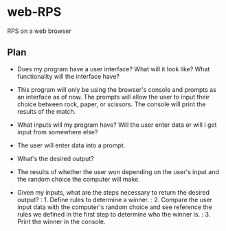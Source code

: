 # web-RPS
RPS on a web browser

## Plan
- Does my program have a user interface? What will it look like? What functionality will the interface have?

* This program will only be using the browser's console and prompts as an interface as of now. 
The prompts will allow the user to input their choice between rock, paper, or scissors. The console 
will print the results of the match.

- What inputs will my program have? Will the user enter data or will I get input from somewhere else?

* The user will enter data into a prompt.

- What's the desired output?

* The results of whether the user won depending on the user's input and the random choice the computer 
will make.

- Given my inputs, what are the steps necessary to return the desired output?
: 1. Define rules to determine a winner.
: 2. Compare the user input data with the computer's random choice and see reference the rules we defined in the first step to determine who the winner is.
: 3. Print the winner in the console.
